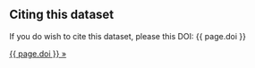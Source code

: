 Citing this dataset
-------------------

If you do wish to cite this dataset, please this DOI: {{ page.doi }} 

<a class="btn" href="http://dx.doi.org/{{ page.doi }}">{{ page.doi }}  »</a>
